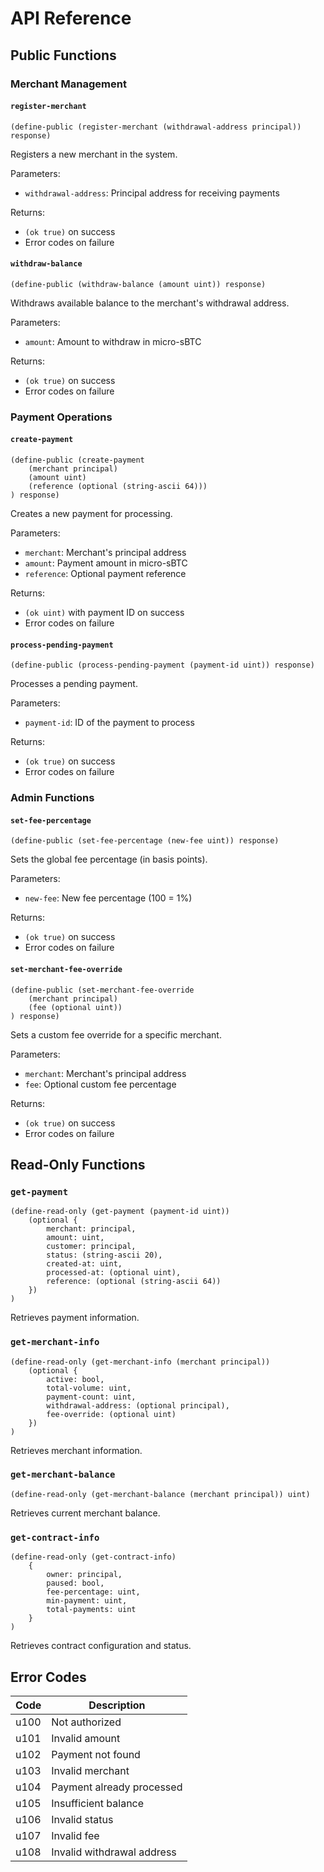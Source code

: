 # API Reference

## Public Functions

### Merchant Management

#### `register-merchant`

```clarity
(define-public (register-merchant (withdrawal-address principal)) response)
```

Registers a new merchant in the system.

Parameters:

- `withdrawal-address`: Principal address for receiving payments

Returns:

- `(ok true)` on success
- Error codes on failure

#### `withdraw-balance`

```clarity
(define-public (withdraw-balance (amount uint)) response)
```

Withdraws available balance to the merchant's withdrawal address.

Parameters:

- `amount`: Amount to withdraw in micro-sBTC

Returns:

- `(ok true)` on success
- Error codes on failure

### Payment Operations

#### `create-payment`

```clarity
(define-public (create-payment
    (merchant principal)
    (amount uint)
    (reference (optional (string-ascii 64)))
) response)
```

Creates a new payment for processing.

Parameters:

- `merchant`: Merchant's principal address
- `amount`: Payment amount in micro-sBTC
- `reference`: Optional payment reference

Returns:

- `(ok uint)` with payment ID on success
- Error codes on failure

#### `process-pending-payment`

```clarity
(define-public (process-pending-payment (payment-id uint)) response)
```

Processes a pending payment.

Parameters:

- `payment-id`: ID of the payment to process

Returns:

- `(ok true)` on success
- Error codes on failure

### Admin Functions

#### `set-fee-percentage`

```clarity
(define-public (set-fee-percentage (new-fee uint)) response)
```

Sets the global fee percentage (in basis points).

Parameters:

- `new-fee`: New fee percentage (100 = 1%)

Returns:

- `(ok true)` on success
- Error codes on failure

#### `set-merchant-fee-override`

```clarity
(define-public (set-merchant-fee-override
    (merchant principal)
    (fee (optional uint))
) response)
```

Sets a custom fee override for a specific merchant.

Parameters:

- `merchant`: Merchant's principal address
- `fee`: Optional custom fee percentage

Returns:

- `(ok true)` on success
- Error codes on failure

## Read-Only Functions

### `get-payment`

```clarity
(define-read-only (get-payment (payment-id uint))
    (optional {
        merchant: principal,
        amount: uint,
        customer: principal,
        status: (string-ascii 20),
        created-at: uint,
        processed-at: (optional uint),
        reference: (optional (string-ascii 64))
    })
)
```

Retrieves payment information.

### `get-merchant-info`

```clarity
(define-read-only (get-merchant-info (merchant principal))
    (optional {
        active: bool,
        total-volume: uint,
        payment-count: uint,
        withdrawal-address: (optional principal),
        fee-override: (optional uint)
    })
)
```

Retrieves merchant information.

### `get-merchant-balance`

```clarity
(define-read-only (get-merchant-balance (merchant principal)) uint)
```

Retrieves current merchant balance.

### `get-contract-info`

```clarity
(define-read-only (get-contract-info)
    {
        owner: principal,
        paused: bool,
        fee-percentage: uint,
        min-payment: uint,
        total-payments: uint
    }
)
```

Retrieves contract configuration and status.

## Error Codes

| Code | Description                |
| ---- | -------------------------- |
| u100 | Not authorized             |
| u101 | Invalid amount             |
| u102 | Payment not found          |
| u103 | Invalid merchant           |
| u104 | Payment already processed  |
| u105 | Insufficient balance       |
| u106 | Invalid status             |
| u107 | Invalid fee                |
| u108 | Invalid withdrawal address |
